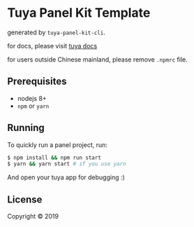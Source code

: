 # Tuya Panel Kit Template

generated by `tuya-panel-kit-cli`.

for docs, please visit [tuya docs](https://docs.tuya.com)

for users outside Chinese mainland, please remove `.npmrc` file.

## Prerequisites

- nodejs 8+
- `npm` or `yarn`

## Running

To quickly run a panel project, run:

```bash
$ npm install && npm run start
$ yarn && yarn start # if you use yarn
```

And open your tuya app for debugging :)

## License

Copyright © 2019 

